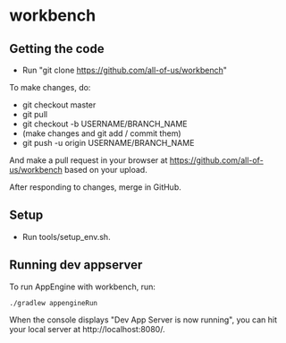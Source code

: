 # workbench

## Getting the code

* Run "git clone https://github.com/all-of-us/workbench"

To make changes, do:

* git checkout master
* git pull
* git checkout -b USERNAME/BRANCH_NAME
* (make changes and git add / commit them)
* git push -u origin USERNAME/BRANCH_NAME

And make a pull request in your browser at 
https://github.com/all-of-us/workbench based on your upload.

After responding to changes, merge in GitHub.


## Setup

* Run tools/setup_env.sh.

## Running dev appserver

To run AppEngine with workbench, run:

```Shell
./gradlew appengineRun
```

When the console displays "Dev App Server is now running", you can hit your local server at http://localhost:8080/.
